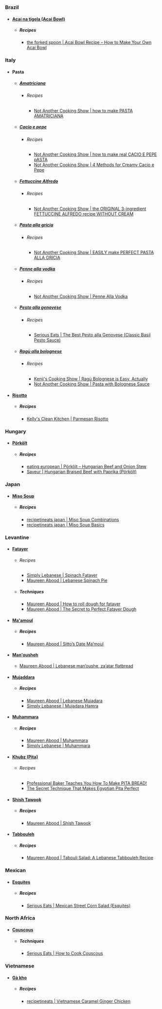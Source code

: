 ### Brazil
- #### [Açaí na tigela (Acai Bowl)](https://en.wikipedia.org/wiki/A%C3%A7a%C3%AD_na_tigela)
	- ##### Recipes
		- [the forked spoon | Acai Bowl Recipe – How to Make Your Own Acai Bowl](https://theforkedspoon.com/acai-bowl/)
### Italy
- #### Pasta
	- ##### [Amatriciana](https://en.wikipedia.org/wiki/Amatriciana_sauce)
		- ###### Recipes
			- [Not Another Cooking Show | how to make PASTA AMATRICIANA](https://www.notanothercookingshow.tv/post/pasta-amatriciana)
	- ##### [Cacio e pepe](https://en.wikipedia.org/wiki/Cacio_e_pepe)
		- ###### Recipes
			- [Not Another Cooking Show | how to make real CACIO E PEPE pASTA](https://www.notanothercookingshow.tv/post/how-to-make-real-cacio-e-pepe-pasta)
			- [Not Another Cooking Show | 4 Methods for Creamy Cacio e Pepe](https://www.notanothercookingshow.tv/post/the-4-greatest-methods-for-creamy-cacio-e-pepe)
	- ##### [Fettuccine Alfredo](https://en.wikipedia.org/wiki/Fettuccine_Alfredo)
		- ###### Recipes
			- [Not Another Cooking Show | the ORIGINAL 3-ingredient FETTUCCINE ALFREDO recipe WITHOUT CREAM](https://www.notanothercookingshow.tv/post/fettuccine-alfredo)
	- ##### [Pasta alla gricia](https://en.wikipedia.org/wiki/Pasta_alla_gricia)
		- ###### Recipes
			- [Not Another Cooking Show | EASILY make PERFECT PASTA ALLA GRICIA](https://www.notanothercookingshow.tv/post/pasta-alla-gricia)
	- ##### [Penne alla vodka](https://en.wikipedia.org/wiki/Penne_alla_vodka)
		- ###### Recipes
			- [Not Another Cooking Show | Penne Alla Vodka](https://www.notanothercookingshow.tv/post/penne-alla-vodka)
	- ##### [Pesto alla genovese](https://en.wikipedia.org/wiki/Pesto)
		- ###### Recipes
			- [Serious Eats | The Best Pesto alla Genovese (Classic Basil Pesto Sauce)](https://www.seriouseats.com/best-pesto-recipe)
	- ##### [Ragù alla bolognese](https://en.wikipedia.org/wiki/Bolognese_sauce)
		- ###### Recipes
			- [Kenji's Cooking Show | Ragù Bolognese is Easy, Actually](https://www.youtube.com/watch?v=cvROmO5ODnQ&t=1269s)
			- [Not Another Cooking Show | Pasta with Bolognese Sauce](https://www.notanothercookingshow.tv/post/pasta-with-bolognese-sauce)
- #### [Risotto](https://en.wikipedia.org/wiki/Risotto)
	- ##### Recipes
		- [Kelly's Clean Kitchen | Parmesan Risotto](https://kellyscleankitchen.com/2022/06/09/parmesan-risotto/)
### Hungary
- #### [Pörkölt](https://en.wikipedia.org/wiki/Pörkölt)
	- ##### Recipes
		- [eating european | Pörkölt – Hungarian Beef and Onion Stew](https://eatingeuropean.com/porkolt-hungarian-beef-and-onion-stew/)
		- [Saveur | Hungarian Braised Beef with Paprika (Pörkölt)](https://www.saveur.com/hungarian-braised-beef-with-paprika-porkolt-recipe/)
### Japan
- #### [Miso Soup](https://en.wikipedia.org/wiki/Miso_soup)
	- ##### Recipes
		- [recipetineats japan | Miso Soup Combinations](https://japan.recipetineats.com/miso-soup-ingredient-combinations/)
		- [recipetineats japan | Miso Soup Basics](https://japan.recipetineats.com/miso-soup-basics/)
### Levantine
- #### [Fatayer](https://en.wikipedia.org/wiki/Fatayer)
	- ###### Recipes
		- [Simply Lebanese | Spinach Fatayer](https://www.simplyleb.com/recipe/spinach-fatayer/)
		- [Maureen Abood | Lebanese Spinach Pie](https://maureenabood.com/lebanese-spinach-pies-fatayer/)
	- ##### Techniques
		- [Maureen Abood | How to roll dough for fatayer](https://maureenabood.com/technique-how-to-roll-dough-for-fatayer-spinach-pies/)
		- [Maureen Abood | The Secret to Perfect Fatayer Dough](https://maureenabood.com/the-secret-to-perfect-fatayer-dough/)
- #### [Ma'amoul](https://en.wikipedia.org/wiki/Ma'amoul)
	- ##### Recipes
		- [Maureen Abood | Sitto’s Date Ma’moul](https://maureenabood.com/sittos-date-mamoul/)
- #### [Man'ousheh](https://en.wikipedia.org/wiki/Manakish)
	- [Maureen Abood | Lebanese man’oushe, za’atar flatbread](https://maureenabood.com/lebanese-manoushe-zaatar-flatbread/)
- #### [Mujaddara](https://en.wikipedia.org/wiki/Mujaddara)
	- ##### Recipes
		- [Maureen Abood | Lebanese Mujadara](https://maureenabood.com/lebanese-mujadara/)
		- [Simply Lebanese | Mujadara Hamra](https://www.simplyleb.com/recipe/mujadara-hamra/)
- #### [Muhammara](https://en.wikipedia.org/wiki/Muhammara)
	- ##### Recipes
		- [Maureen Abood | Muhammara](https://maureenabood.com/roasted-red-pepper-walnut-dip-muhammara/)
		- [Simply Lebanese | Muhammara](https://www.simplyleb.com/recipe/muhammara/)
- #### [Khubz (Pita)](https://en.wikipedia.org/wiki/Pita)
	- ###### Recipes
		- [Professional Baker Teaches You How To Make PITA BREAD!](https://www.youtube.com/watch?v=pgdMwgqS5iE)
		- [The Secret Technique That Makes Egyptian Pita Perfect](https://www.youtube.com/watch?v=d-sFn81WzWo)
- #### [Shish Tawook](https://en.wikipedia.org/wiki/Shish_taouk)
	- ##### Recipes
		- [Maureen Abood | Shish Tawook](https://maureenabood.com/shish-tawook-grilled-chicken-skewers/)
- #### [Tabbouleh](https://en.wikipedia.org/wiki/Tabbouleh)
	- ##### Recipes
		- [Maureen Abood | Tabouli Salad: A Lebanese Tabbouleh Recipe](https://maureenabood.com/lebanese-tabbouleh-salad-recipe/)
### Mexican
- #### [Esquites](https://en.wikipedia.org/wiki/Esquites)
	- ##### Recipes
		- [Serious Eats | Mexican Street Corn Salad (Esquites)](https://www.seriouseats.com/esquites-mexican-street-corn-salad-recipe)
### North Africa
- #### [Couscous](https://en.wikipedia.org/wiki/Couscous)
	- ##### Techniques
		- [Serious Eats | How to Cook Couscous](https://www.seriouseats.com/how-to-cook-couscous-recipe-8771679)
### Vietnamese
- #### [Gà kho](https://en.wikipedia.org/wiki/Kho_(cooking_technique))
	- ##### Recipes
		- [recipetineats | Vietnamese Caramel Ginger Chicken](https://www.recipetineats.com/vietnamese-caramel-ginger-chicken/)